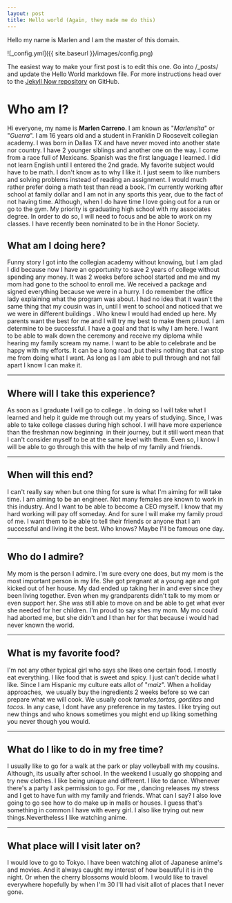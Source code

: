 ```yaml
---
layout: post
title: Hello world (Again, they made me do this)
---
```


Hello my name is Marlen and I am the master of this domain.

![_config.yml]({{ site.baseurl }}/images/config.png)

The easiest way to make your first post is to edit this one. Go into /_posts/ and update the Hello World markdown file. For more instructions head over to the [Jekyll Now repository](https://github.com/barryclark/jekyll-now) on GitHub.


# Who am I? #
Hi everyone, my name is <strong>Marlen Carreno</strong>. I am known as "<em>Marlensita</em>" or "<em>Guerra</em>".
I am 16 years old and a student in Franklin D Roosevelt collegian academy. I was born in Dallas TX and have never moved into another state nor country.
I have 2 younger siblings and another one on the way. I come from a race full of Mexicans. Spanish was the first language I learned.
I did not learn English until I entered the 2nd grade. My favorite subject would have to be math. I don't know as to why I like it.
I just seem to like numbers and solving problems instead of reading an assignment. I would much rather prefer doing a math test than read a book.
I'm currently working after school at family dollar and I am not in any sports this year, due to the fact of not having time.
Although, when I do have time I love going out for a run or go to the gym. My priority is graduating high school with my associates degree.
In order to do so, I will need to focus and be able to work on my classes.
I have recently been nominated to be in the Honor Society.



## What am I doing here? ##
Funny story I got into the collegian academy without knowing, but I am glad I did because now I have an opportunity to save 2 years of college without spending any money.
It was 2 weeks before school started and me and my mom had gone to the school to enroll me.
We received a package and signed everything because we were in a hurry. I do remember the office lady explaining what the program was about.
I had no idea that it wasn't the same thing that my cousin was in, until I went to school and noticed that we we were in different buildings .
Who knew I would had ended up here. My parents want the best for me and I will try my best to make them proud. I am determine to be successful.
I have a goal and that is why I am here. I want to be able to walk down the ceremony and receive my diploma while hearing my family scream my name.
I want to be able to celebrate and be happy with my efforts. It can be a long road ,but theirs nothing that can stop me from doing what I want.
As long as I am able to pull through and not fall apart I know I can make it.

<hr />

## Where will I take this experience? ##
As soon as I graduate I will go to college . In doing so I will take what I learned and help it guide me through out my years of studying. Since, I was able to take college classes during high school.
I will have more experience than the freshman now beginning  in their journey, but it still wont mean that I can't consider myself to be at the same level with them. Even so, I know I will be able to go through this with the help of my family and friends.

<hr />

## When will this end? ##
I can't really say when but one thing for sure is what I'm aiming for will take time. I am aiming to be an engineer. Not many females are known to work in this industry. And I want to be able to become a CEO myself. I know that my hard working will pay off someday. And for sure I will make my family proud of me. I want them to be able to tell their friends or anyone that I am successful and living it the best. Who knows? Maybe I'll be famous one day.

<hr />

## Who do I admire? ##
My mom is the person I admire. I'm sure every one does, but my mom is the most important person in my life. She got pregnant at a young age and got kicked out of her house. My dad ended up taking her in and ever since they been living together. Even when my grandparents didn't talk to my mom or even support her. She was still able to move on and be able to get what ever she needed for her children. I'm proud to say shes my mom. My mo could had aborted me, but she didn't and I than her for that because i would had never known the world.

<hr />

## What is my favorite food? ##
I'm not any other typical girl who says she likes one certain food. I mostly eat everything. I like food that is sweet and spicy. I just can't decide what I like. Since I am Hispanic my culture eats allot of "<em>maiz</em>". When a holiday approaches,  we usually buy the ingredients 2 weeks before so we can prepare what we will cook. We usually cook <em>tamales</em>,<em>tortas</em>, <em>gorditas</em> and <em>tacos</em>. In any case, I dont have any preference in my tastes. I like trying out new things and who knows sometimes you might end up liking something you never though you would.

<hr />

## What do I like to do in my free time? ##
I usually like to go for a walk at the park or play volleyball with my cousins. Although, its usually after school. In the weekend I usually go shopping and try new clothes. I like being unique and different. I like to dance. Whenever there's a party I ask permission to go. For me , dancing releases my stress and I get to have fun with my family and friends. What can I say? I also love going to go see how to do make up in malls or houses. I guess that's something in common I have with every girl. I also like trying out new things.Nevertheless I like watching anime.

<hr />

## What place will I visit later on? ##
I would love to go to Tokyo. I have been watching allot of Japanese anime's and movies. And it always caught my interest of how beautiful it is in the night. Or when the cherry blossoms would bloom. I would like to travel everywhere hopefully by when I'm 30 I'll had visit allot of places that I never gone.
